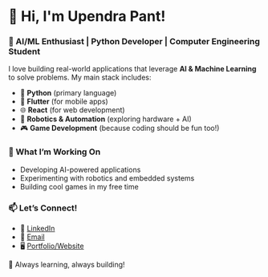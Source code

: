 
# 👋 Hi, I'm Upendra Pant!  

### 🚀 AI/ML Enthusiast | Python Developer | Computer Engineering Student  

I love building real-world applications that leverage **AI & Machine Learning** to solve problems. My main stack includes:  
- 🐍 **Python** (primary language)  
- 📱 **Flutter** (for mobile apps)  
- 🌐 **React** (for web development)  
- 🤖 **Robotics & Automation** (exploring hardware + AI)  
- 🎮 **Game Development** (because coding should be fun too!)  

### 🔧 What I’m Working On  
- Developing AI-powered applications  
- Experimenting with robotics and embedded systems  
- Building cool games in my free time  

### 📫 Let’s Connect!  
- 💼 [LinkedIn](https://www.linkedin.com/in/upendra-pant-101350260/)  
- 📧 [Email](pantupendra97@gmail.com)  
- 🖥️ [Portfolio/Website](https://www.upendrapant.com.np/)  

🚀 Always learning, always building! 
